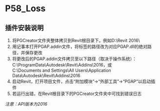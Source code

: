 # P58_Loss
插件安装说明
---
1. 将PGCreator文件夹整体拷贝到Revit根目录下。例如D:\Revit 2016\
2. 用记事本打开PGAP.addin文件，将<Assembly>标签的路径改为对应PGAP.dll的绝对路径，并保存更改
3. 将更改后的PGAP.addin文件拷贝至以下路径（取决于操作系统）：   
   C:\ProgramData\Autodesk\Revit\Addins\2016，或   
   C:\Documents and Settings\All Users\Application Data\Autodesk\Revit\Addins\2016
4. 启动Revit，打开项目文件，点击“附加模块”->“外部工具”->“PGAP”以启动插件
5. 若运行出错，在Revit根目录下的PGCreator文件夹中可找到错误日志

_注意：API版本为2016_
